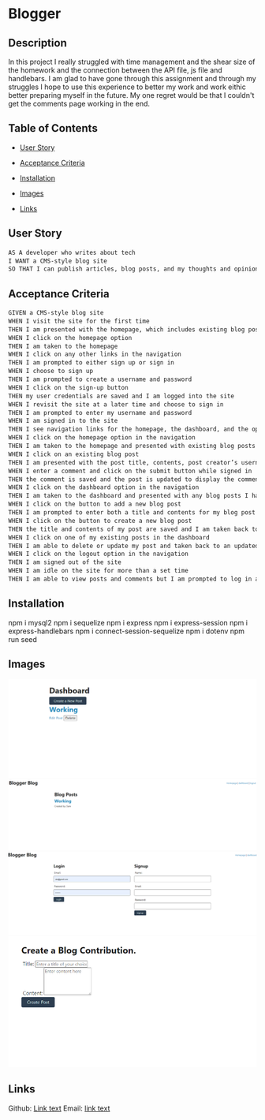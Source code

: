 # Blogger
## Description
In this project I really struggled with time management and the shear size of the homework and
the connection between the API file, js file and handlebars. I am glad to have gone through
this assignment and through my struggles I hope to use this experience to better my work 
and work eithic better preparing myself in the future. My one regret would be that I couldn't
get the comments page working in the end.

## Table of Contents
* [User Story](#user-story)

* [Acceptance Criteria](#acceptance-criteria)

* [Installation](#installation)

* [Images](#images)

* [Links](#links)

## User Story

```md
AS A developer who writes about tech
I WANT a CMS-style blog site
SO THAT I can publish articles, blog posts, and my thoughts and opinions
```

## Acceptance Criteria

```md
GIVEN a CMS-style blog site
WHEN I visit the site for the first time
THEN I am presented with the homepage, which includes existing blog posts if any have been posted; navigation links for the homepage and the dashboard; and the option to log in
WHEN I click on the homepage option
THEN I am taken to the homepage
WHEN I click on any other links in the navigation
THEN I am prompted to either sign up or sign in
WHEN I choose to sign up
THEN I am prompted to create a username and password
WHEN I click on the sign-up button
THEN my user credentials are saved and I am logged into the site
WHEN I revisit the site at a later time and choose to sign in
THEN I am prompted to enter my username and password
WHEN I am signed in to the site
THEN I see navigation links for the homepage, the dashboard, and the option to log out
WHEN I click on the homepage option in the navigation
THEN I am taken to the homepage and presented with existing blog posts that include the post title and the date created
WHEN I click on an existing blog post
THEN I am presented with the post title, contents, post creator’s username, and date created for that post and have the option to leave a comment
WHEN I enter a comment and click on the submit button while signed in
THEN the comment is saved and the post is updated to display the comment, the comment creator’s username, and the date created
WHEN I click on the dashboard option in the navigation
THEN I am taken to the dashboard and presented with any blog posts I have already created and the option to add a new blog post
WHEN I click on the button to add a new blog post
THEN I am prompted to enter both a title and contents for my blog post
WHEN I click on the button to create a new blog post
THEN the title and contents of my post are saved and I am taken back to an updated dashboard with my new blog post
WHEN I click on one of my existing posts in the dashboard
THEN I am able to delete or update my post and taken back to an updated dashboard
WHEN I click on the logout option in the navigation
THEN I am signed out of the site
WHEN I am idle on the site for more than a set time
THEN I am able to view posts and comments but I am prompted to log in again before I can add, update, or delete posts
```

## Installation
npm i mysql2
npm i sequelize
npm i express
npm i express-session
npm i express-handlebars
npm i connect-session-sequelize
npm i dotenv
npm run seed

## Images
![alt text](public/images/Dashboard.PNG)
![alt text](public/images/Homepage.PNG)
![alt text](public/images/login.PNG)
![alt text](public/images/Post.PNG)

## Links
Github: [Link text](https://github.com/Christopher-VA)
Email: [link text](cvonaltenstadt@gmail.com)